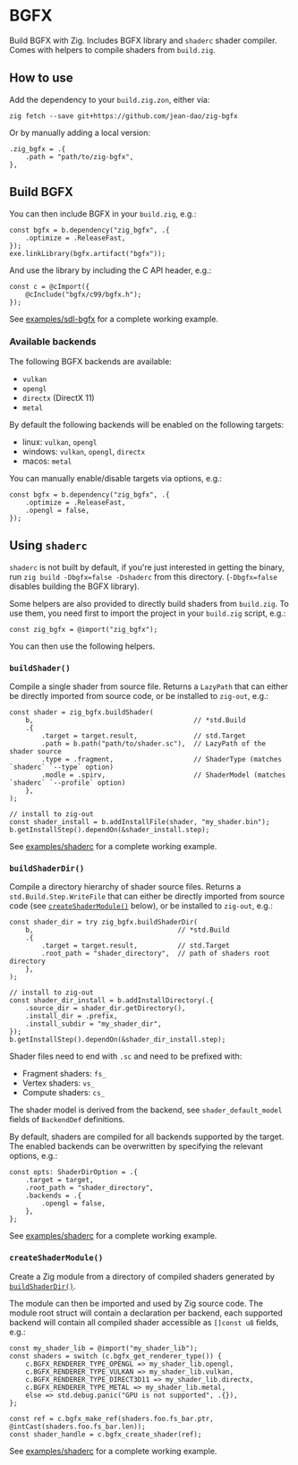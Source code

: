 # BGFX

Build BGFX with Zig. Includes BGFX library and `shaderc` shader compiler. Comes with helpers to compile shaders from `build.zig`.

## How to use

Add the dependency to your `build.zig.zon`, either via:

```
zig fetch --save git+https://github.com/jean-dao/zig-bgfx
```

Or by manually adding a local version:

```zig
.zig_bgfx = .{
    .path = "path/to/zig-bgfx",
},
```

## Build BGFX

You can then include BGFX in your `build.zig`, e.g.:

```zig
const bgfx = b.dependency("zig_bgfx", .{
    .optimize = .ReleaseFast,
});
exe.linkLibrary(bgfx.artifact("bgfx"));
```

And use the library by including the C API header, e.g.:

```zig
const c = @cImport({
    @cInclude("bgfx/c99/bgfx.h");
});
```

See [examples/sdl-bgfx](examples/sdl-bgfx) for a complete working example.

### Available backends

The following BGFX backends are available:

- `vulkan`
- `opengl`
- `directx` (DirectX 11)
- `metal`

By default the following backends will be enabled on the following targets:

- linux: `vulkan`, `opengl`
- windows: `vulkan`, `opengl`, `directx`
- macos: `metal`

You can manually enable/disable targets via options, e.g.:

```zig
const bgfx = b.dependency("zig_bgfx", .{
    .optimize = .ReleaseFast,
    .opengl = false,
});
```

## Using `shaderc`

`shaderc` is not built by default, if you're just interested in getting the binary, run `zig build -Dbgfx=false -Dshaderc` from this directory. (`-Dbgfx=false` disables building the BGFX library).

Some helpers are also provided to directly build shaders from `build.zig`. To use them, you need first to import the project in your `build.zig` script, e.g.:

```zig
const zig_bgfx = @import("zig_bgfx");
```

You can then use the following helpers.

### `buildShader()`

Compile a single shader from source file. Returns a `LazyPath` that can either be directly imported from source code, or be installed to `zig-out`, e.g.:

```zig
const shader = zig_bgfx.buildShader(
    b,                                        // *std.Build
    .{
        .target = target.result,              // std.Target
        .path = b.path("path/to/shader.sc"),  // LazyPath of the shader source
        .type = .fragment,                    // ShaderType (matches `shaderc` `--type` option)
        .modle = .spirv,                      // ShaderModel (matches `shaderc` `--profile` option)
    },
);

// install to zig-out
const shader_install = b.addInstallFile(shader, "my_shader.bin");
b.getInstallStep().dependOn(&shader_install.step);
```

See [examples/shaderc](examples/shaderc) for a complete working example.

### `buildShaderDir()`

Compile a directory hierarchy of shader source files. Returns a `std.Build.Step.WriteFile` that can either be directly imported from source code (see [`createShaderModule()`](#createShaderModule) below), or be installed to `zig-out`, e.g.:

```zig
const shader_dir = try zig_bgfx.buildShaderDir(
    b,                                    // *std.Build
    .{
        .target = target.result,          // std.Target
        .root_path = "shader_directory",  // path of shaders root directory
    },
);

// install to zig-out
const shader_dir_install = b.addInstallDirectory(.{
    .source_dir = shader_dir.getDirectory(),
    .install_dir = .prefix,
    .install_subdir = "my_shader_dir",
});
b.getInstallStep().dependOn(&shader_dir_install.step);
```

Shader files need to end with `.sc` and need to be prefixed with:

-  Fragment shaders: `fs_`
-  Vertex shaders: `vs_`
-  Compute shaders: `cs_`

The shader model is derived from the backend, see `shader_default_model` fields of `BackendDef` definitions.

By default, shaders are compiled for all backends supported by the target. The enabled backends can be overwritten by specifying the relevant options, e.g.:
```zig
const opts: ShaderDirOption = .{
    .target = target,
    .root_path = "shader_directory",
    .backends = .{
        .opengl = false,
    },
};
```

See [examples/shaderc](examples/shaderc) for a complete working example.

### `createShaderModule()`

Create a Zig module from a directory of compiled shaders generated by [`buildShaderDir()`](#buildShaderDir).

The module can then be imported and used by Zig source code. The module root struct will contain a declaration per backend, each supported backend will contain all compiled shader accessible as `[]const u8` fields, e.g.:

```zig
const my_shader_lib = @import("my_shader_lib");
const shaders = switch (c.bgfx_get_renderer_type()) {
    c.BGFX_RENDERER_TYPE_OPENGL => my_shader_lib.opengl,
    c.BGFX_RENDERER_TYPE_VULKAN => my_shader_lib.vulkan,
    c.BGFX_RENDERER_TYPE_DIRECT3D11 => my_shader_lib.directx,
    c.BGFX_RENDERER_TYPE_METAL => my_shader_lib.metal,
    else => std.debug.panic("GPU is not supported", .{}),
};

const ref = c.bgfx_make_ref(shaders.foo.fs_bar.ptr, @intCast(shaders.foo.fs_bar.len));
const shader_handle = c.bgfx_create_shader(ref);
```

See [examples/shaderc](examples/shaderc) for a complete working example.

